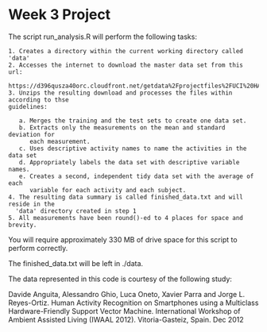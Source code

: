 # Week 3 Project 

The script run_analysis.R  will perform the following tasks:

    1. Creates a directory within the current working directory called 'data'
    2. Accesses the internet to download the master data set from this url: 
      https://d396qusza40orc.cloudfront.net/getdata%2Fprojectfiles%2FUCI%20HAR%20Dataset.zip
    3. Unzips the resulting download and processes the files within according to thse
    guidelines:

       a. Merges the training and the test sets to create one data set.
       b. Extracts only the measurements on the mean and standard deviation for 
          each measurement. 
       c. Uses descriptive activity names to name the activities in the data set
       d. Appropriately labels the data set with descriptive variable names. 
       e. Creates a second, independent tidy data set with the average of each 
          variable for each activity and each subject. 
    4. The resulting data summary is called finished_data.txt and will reside in the
      'data' directory created in step 1
    5. All measurements have been round()-ed to 4 places for space and brevity.

You will require approximately 330 MB of drive space for this script to perform correctly.

The finished_data.txt will be left in ./data.

The data represented in this code is courtesy of the following study:

Davide Anguita, Alessandro Ghio, Luca Oneto, Xavier Parra and Jorge L. Reyes-Ortiz. 
Human Activity Recognition on Smartphones using a Multiclass Hardware-Friendly Support 
Vector Machine. International Workshop of Ambient Assisted Living (IWAAL 2012). 
Vitoria-Gasteiz, Spain. Dec 2012

